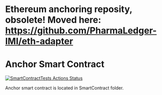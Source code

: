 # Ethereum anchoring reposity, obsolete! Moved here: https://github.com/PharmaLedger-IMI/eth-adapter


# Anchor Smart Contract

[![SmartContractTests Actions Status](https://github.com/PharmaLedger-IMI/ethereum-anchoring/workflows/SmartContractTests/badge.svg)](https://github.com/PharmaLedger-IMI/ethereum-anchoring/actions)

Anchor smart contract is located in SmartContract folder.

